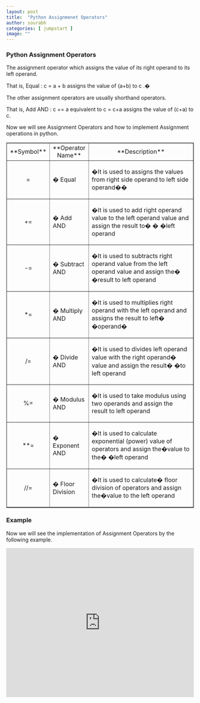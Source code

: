 ```yaml
---
layout: post
title:  "Python Assignmenet Operators"
author: sourabh
categories: [ jumpstart ]
image: ""
---
```


### Python Assignment Operators

The assignment operator which assigns the value of its right operand to its left operand.

That is, Equal : c = a + b assigns the value of (a+b) to c .�

The other assignment operators are usually shorthand operators.

That is, Add AND : c += a equivalent to c = c+a assigns the value of (c+a) to c.

Now we will see Assignment Operators and how to implement Assignment operations in python.

<table style="border-collapse: collapse; width: 100%;" border="1">

<tbody>

<tr style="height: 18px;">

<td style="width: 13.7061%; height: 18px; text-align: center;">**Symbol**</td>

<td style="width: 15.4605%; text-align: center; height: 18px;">**Operator Name**</td>

<td style="width: 70.8333%; text-align: center; height: 18px;">**Description**</td>

</tr>

<tr style="height: 18px;">

<td style="width: 13.7061%; height: 18px; text-align: center;">=</td>

<td style="width: 15.4605%; height: 18px; text-align: left;">� Equal</td>

<td style="width: 70.8333%; height: 18px;">

�It is used to assigns the values from right side operand to left side operand��

</td>

</tr>

<tr style="height: 18px;">

<td style="width: 13.7061%; height: 18px; text-align: center;">+=</td>

<td style="width: 15.4605%; height: 18px; text-align: left;">� Add AND</td>

<td style="width: 70.8333%; height: 18px;">

�It is used to add right operand value to the left operand value and assign the result to� � �left operand

</td>

</tr>

<tr style="height: 18px;">

<td style="width: 13.7061%; height: 18px; text-align: center;">-=</td>

<td style="width: 15.4605%; height: 18px; text-align: left;">� Subtract AND</td>

<td style="width: 70.8333%; height: 18px;">

�It is used to subtracts right operand value from the left operand value and assign the� �result to left operand

</td>

</tr>

<tr style="height: 18px;">

<td style="width: 13.7061%; height: 18px; text-align: center;">*=</td>

<td style="width: 15.4605%; height: 18px; text-align: left;">� Multiply AND</td>

<td style="width: 70.8333%; height: 18px;">

�It is used to multiplies right operand with the left operand and assigns the result to left� �operand�

</td>

</tr>

<tr style="height: 18px;">

<td style="width: 13.7061%; height: 18px; text-align: center;">/=</td>

<td style="width: 15.4605%; height: 18px; text-align: left;">� Divide AND</td>

<td style="width: 70.8333%; height: 18px;">

�It is used to divides left operand value with the right operand� value and assign the result� �to left operand

</td>

</tr>

<tr style="height: 18px;">

<td style="width: 13.7061%; height: 18px; text-align: center;">%=</td>

<td style="width: 15.4605%; height: 18px; text-align: left;">� Modulus AND</td>

<td style="width: 70.8333%; height: 18px;">

�It is used to take modulus using two operands and assign the result to left operand

</td>

</tr>

<tr style="height: 18px;">

<td style="width: 13.7061%; height: 18px; text-align: center;">**=</td>

<td style="width: 15.4605%; height: 18px; text-align: left;">� Exponent AND</td>

<td style="width: 70.8333%; height: 18px;">

�It is used to calculate exponential (power) value of operators and assign the�value to the� �left operand

</td>

</tr>

<tr style="height: 18px;">

<td style="width: 13.7061%; height: 18px; text-align: center;">//=</td>

<td style="width: 15.4605%; height: 18px; text-align: left;">� Floor Division</td>

<td style="width: 70.8333%; height: 18px;">

�It is used to calculate� floor division of operators and assign the�value to the left operand

</td>

</tr>

</tbody>

</table>

### Example

Now we will see the implementation of Assignment Operators by the following example.

<iframe src="https://repl.it/@ShailiDashora/Assignment-Operators?lite=true" width="100%" height="400px" frameborder="no" scrolling="no" sandbox="allow-forms allow-pointer-lock allow-popups allow-same-origin allow-scripts allow-modals" allowfullscreen="allowfullscreen"></iframe>